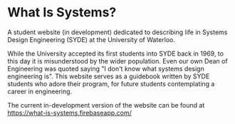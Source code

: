# What Is Systems?
A student website (in development) dedicated to describing life in Systems Design Engineering (SYDE) at the University of Waterloo.

While the University accepted its first students into SYDE back in 1969, to this day it is misunderstood by the wider population. Even our own Dean of Engineering was quoted saying "I don't know what systems design engineering is". This website serves as a guidebook written by SYDE students who adore their program, for future students contemplating a career in engineering.

The current in-development version of the website can be found at https://what-is-systems.firebaseapp.com/
